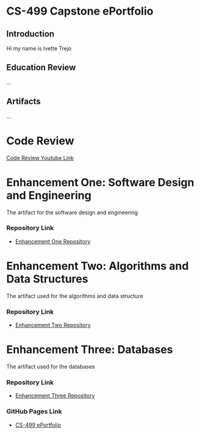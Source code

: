 # **CS-499 Capstone ePortfolio**



## **Introduction**
   Hi my name is Ivette Trejo


## **Education Review**
   ...


## **Artifacts**
   ...
    
# **Code Review**

[Code Review Youtube Link](https://youtu.be/FEyjVRDdtV8)

# **Enhancement One: Software Design and Engineering**

   The artifact for the software design and engineering 

### **Repository Link**

- [Enhancement One Repository](https://github.com/)


# **Enhancement Two: Algorithms and Data Structures**

The artifact used for the algorithms and data structure 

### **Repository Link**

- [Enhancement Two Repository](https://github.com/)


# **Enhancement Three: Databases**

The artifact used for the databases 

### **Repository Link**

- [Enhancement Three Repository](https://github.com/)

### **GitHub Pages Link**

- [CS-499 ePortfolio](https://ivettetmtz.github.io/)

